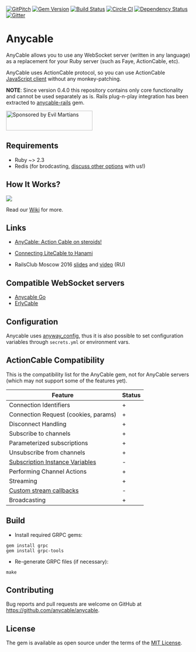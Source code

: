[![GitPitch](https://gitpitch.com/assets/badge.svg)](https://gitpitch.com/anycable/anycable/master?grs=github) [![Gem Version](https://badge.fury.io/rb/anycable.svg)](https://rubygems.org/gems/anycable) [![Build Status](https://travis-ci.org/anycable/anycable.svg?branch=master)](https://travis-ci.org/anycable/anycable) [![Circle CI](https://circleci.com/gh/anycable/anycable/tree/master.svg?style=svg)](https://circleci.com/gh/anycable/anycable/tree/master)
[![Dependency Status](https://dependencyci.com/github/anycable/anycable/badge)](https://dependencyci.com/github/anycable/anycable)
[![Gitter](https://img.shields.io/badge/gitter-join%20chat%20%E2%86%92-brightgreen.svg)](https://gitter.im/anycable/Lobby)

# Anycable

AnyCable allows you to use any WebSocket server (written in any language) as a replacement for your Ruby server (such as Faye, ActionCable, etc).

AnyCable uses ActionCable protocol, so you can use ActionCable [JavaScript client](https://www.npmjs.com/package/actioncable) without any monkey-patching.

**NOTE**: Since version 0.4.0 this repository contains only core functionality and cannot be used separately as is.
Rails plug-n-play integration has been extracted to [anycable-rails](https://github.com/anycable/anycable-rails) gem.

<a href="https://evilmartians.com/">
<img src="https://evilmartians.com/badges/sponsored-by-evil-martians.svg" alt="Sponsored by Evil Martians" width="236" height="54"></a>

## Requirements

- Ruby ~> 2.3
- Redis (for brodcasting, [discuss other options](https://github.com/anycable/anycable/issues/2) with us!)

## How It Works?

![](https://s3.amazonaws.com/anycable/Scheme.png)

Read our [Wiki](https://github.com/anycable/anycable/wiki) for more.

## Links

- [AnyCable: Action Cable on steroids!](https://evilmartians.com/chronicles/anycable-actioncable-on-steroids)

- [Connecting LiteCable to Hanami](http://gabrielmalakias.com.br/ruby/hanami/iot/2017/05/26/websockets-connecting-litecable-to-hanami.html)

- RailsClub Moscow 2016 [slides](https://speakerdeck.com/palkan/railsclub-moscow-2016-anycable) and [video](https://www.youtube.com/watch?v=-k7GQKuBevY&list=PLiWUIs1hSNeOXZhotgDX7Y7qBsr24cu7o&index=4) (RU)


## Compatible WebSocket servers

- [Anycable Go](https://github.com/anycable/anycable-go)
- [ErlyCable](https://github.com/anycable/erlycable)

## Configuration

Anycable uses [anyway_config](https://github.com/palkan/anyway_config), thus it is also possible to set configuration variables through `secrets.yml` or environment vars.

## ActionCable Compatibility

This is the compatibility list for the AnyCable gem, not for AnyCable servers (which may not support some of the features yet).

Feature                  | Status 
-------------------------|--------
Connection Identifiers   | +
Connection Request (cookies, params) | +
Disconnect Handling | +
Subscribe to channels | +
Parameterized subscriptions | +
Unsubscribe from channels | +
[Subscription Instance Variables](http://edgeapi.rubyonrails.org/classes/ActionCable/Channel/Streams.html) | -
Performing Channel Actions | +
Streaming | +
[Custom stream callbacks](http://edgeapi.rubyonrails.org/classes/ActionCable/Channel/Streams.html) | -
Broadcasting | +

## Build

- Install required GRPC gems:

```
gem install grpc
gem install grpc-tools
```

- Re-generate GRPC files (if necessary):

```
make
```

## Contributing

Bug reports and pull requests are welcome on GitHub at https://github.com/anycable/anycable.

## License
The gem is available as open source under the terms of the [MIT License](http://opensource.org/licenses/MIT).
